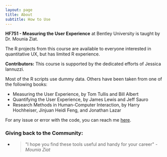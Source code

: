 ```yaml
---
layout: page
title: About
subtitle: How to Use
---
```


<p class="about-text">
<span class="fa fa-briefcase about-icon"></span>
  <strong>HF751 - Measuring the User Experience</strong> at Bentley University is taught by Dr. Mounia Ziat.
</p>

<p class="about-text">
<span class="fa fa-code about-icon"></span>
The R projects from this course are available to everyone interested in quantitative UX, but has limited R experience. 
</p>

<p class="about-text">
<span class="fa fa-code about-icon"></span>
<strong>Contributors:</strong> This course is supported by the dedicated efforts of Jessica Iannuzzi.  
</p>

<p class="about-text">
<span class="fa fa-heart about-icon"></span>
Most of the R scripts use dummy data. Others have been taken from one of the following books:
  
- Measuring the User Experience, by Tom Tullis and Bill Albert
- Quantifying the User Experience, by James Lewis and Jeff Sauro
- Research Methods in Human-Computer Interaction, by Harry Hochheiser, Jinjuan Heidi Feng, and Jonathan Lazar

</p>

<p class="about-text">
<span class="fa fa-envelope about-icon"></span>
For any issue or error with the code, you can reach me <a target="_blank" href="">here</a>.
</p>

### Giving back to the Community:

- > "I hope you find these tools useful and handy for your career" 
  > \- _Mounia Ziat_
